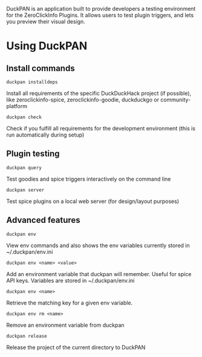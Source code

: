 DuckPAN is an application built to provide developers a testing environment for the ZeroClickInfo Plugins. It allows users to test plugin triggers, and lets you preview their visual design. 

# Using DuckPAN

## Install commands

    duckpan installdeps
Install all requirements of the specific DuckDuckHack project (if
possible), like zeroclickinfo-spice, zeroclickinfo-goodie, duckduckgo
or community-platform

    duckpan check
Check if you fulfill all requirements for the development
environment (this is run automatically during setup)

## Plugin testing

    duckpan query
Test goodies and spice triggers interactively on the command line

    duckpan server
Test spice plugins on a local web server (for design/layout purposes)

## Advanced features 

    duckpan env
View env commands and also shows the env variables currently stored in ~/.duckpan/env.ini

    duckpan env <name> <value>
Add an environment variable that duckpan will remember. Useful for
spice API keys. Variables are stored in ~/.duckpan/env.ini

    duckpan env <name>
Retrieve the matching key for a given env variable.

    duckpan env rm <name>
Remove an environment variable from duckpan

    duckpan release
Release the project of the current directory to DuckPAN
